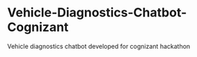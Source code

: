 # Vehicle-Diagnostics-Chatbot-Cognizant
Vehicle diagnostics chatbot developed for cognizant hackathon
